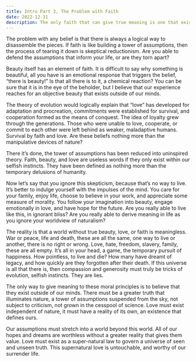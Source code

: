 ```yaml
---
title: Intro Part 3, The Problem with Faith
date: 2022-12-31
description: The only faith that can give true meaning is one that exists outside of our minds.
---
```


The problem with any belief is that there is always a logical way to disassemble the pieces.  If faith is like building a tower of assumptions, then the process of tearing it down is skeptical reductionism.  Are you able to defend the assumptions that inform your life, or are they torn apart?   

Beauty itself has an element of faith.  It is difficult to say why something is beautiful, all you have is an emotional response that triggers the belief, “there is beauty!”  Is that all there is to it, a chemical reaction?  You can be sure that it is in the eye of the beholder, but I believe that our experience reaches for an objective beauty that exists outside of our minds.  

The theory of evolution would logically explain that “love” has developed for adaptation and procreation, commitments were established for survival, and cooperation formed as the means of conquest.  The idea of loyalty grew through the generations.  Those who were unable to love, cooperate, or commit to each other were left behind as weaker, maladaptive humans.  Survival by faith and love.  Are these beliefs nothing more than the manipulative devices of nature?

There it’s done, the tower of assumptions has been reduced into uninspired theory.  Faith, beauty, and love are useless words if they only exist within our selfish instincts.  They have been defined as nothing more than the temporary delusions of humanity.

Now let’s say that you ignore this skepticism, because that’s no way to live.  It’s better to indulge yourself with the impulses of the mind.  You care for your family, enjoy life, choose to believe in your work, and appreciate some measure of morality.  You follow your imagination into beauty, engage emotionally in love, and have hope for the future.  Are you really able to live like this, in ignorant bliss?  Are you really able to derive meaning in life as you ignore your worldview of naturalism?

The reality is that a world without true beauty, love, or faith is meaningless.  War or peace, life and death, these are all the same, one way to live or another, there is no right or wrong.  Love, hate, freedom, slavery, family, these are all empty.  It’s all in your head, a game, the temporary pursuit of happiness.  How pointless, to live and die?  How many have dreamt of legacy, and how quickly are they forgotten after their death.  If this universe is all that there is, then compassion and generosity must truly be tricks of evolution, selfish instincts.  They are lies.

The only way to give meaning to these moral principles is to believe that they exist outside of our minds.  There must be a greater truth that illuminates nature, a tower of assumptions suspended from the sky, not subject to criticism, not grown in the cesspool of science.  Love must exist independent of nature, it must have a reality of its own, an existence that defines ours.  

Our assumptions must stretch into a world beyond this world.  All of our hopes and dreams are worthless without a greater reality that gives them value.  Love must exist as a super-natural law to govern a universe of seen and unseen truth.  This supernatural love is untouchable, and worthy of our surrender life.



